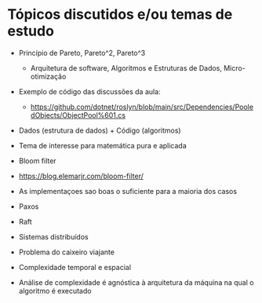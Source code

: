 # Tópicos discutidos e/ou temas de estudo

- Princípio de Pareto, Pareto^2, Pareto^3
  - Arquitetura de software, Algoritmos e Estruturas de Dados, Micro-otimização

- Exemplo de código das discussões da aula:
  - https://github.com/dotnet/roslyn/blob/main/src/Dependencies/PooledObjects/ObjectPool%601.cs

- Dados (estrutura de dados) + Código (algoritmos)

- Tema de interesse para matemática pura e aplicada

- Bloom filter
- https://blog.elemarjr.com/bloom-filter/


- As implementaçoes sao boas o suficiente para a maioria dos casos


- Paxos
- Raft

- Sistemas distribuídos

- Problema do caixeiro viajante

- Complexidade temporal e espacial

- Análise de complexidade é agnóstica à arquitetura da máquina na qual o algoritmo é executado